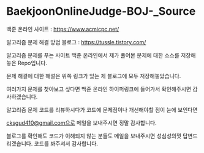 # BaekjoonOnlineJudge-BOJ-_Source
백준 온라인 사이트 : https://www.acmicpc.net/

알고리즘 문제 해결 방법 블로그 : https://tussle.tistory.com/

알고리즘 문제를 푸는 사이트 백준 온라인에서 제가 풀어본 문제에 대한 소스를 저장해놓은 Repo입니다.

문제 해결에 대한 해설은 위쪽 링크가 있는 제 블로그에 모두 저장해놓았습니다.

여러가지 문제를 찾아보고 싶다면 백준 온라인 하이퍼링크에 들어가서 확인해주시면 감사하겠습니다.

알고리즘 문제 코드를 리뷰하시다가 코드에 문제점이나 개선해야할 점이 눈에 보인다면

cksgud410@gmail.com으로 메일을 보내주시면 정말 감사합니다.

블로그를 확인해도 코드가 이해되지 않는 분들도 메일을 보내주시면 성심성의껏 답변드리겠습니다.
코드를 봐주셔서 감사합니다.
